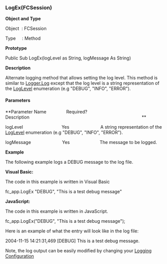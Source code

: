 ### LogEx(FCSession)

**Object and Type**

Object  : FCSession

Type     : Method

**Prototype**

Public Sub LogEx(logLevel as String, logMessage As String)

**Description**

Alternate logging method that allows setting the log level. This method is similar to [Logger.Log](/sdk/FChoice.Common~FChoice.Common.Logger~Log.md) except that the log level is a string representation of the [LogLevel](/sdk/FChoice.Common~FChoice.Common.LogLevel.md) enumeration (e.g "DEBUG", "INFO", "ERROR").

#### Parameters
**Parameter Name                Required?             Description                                                                                          **

logLevel                               Yes                         A string representation of the [LogLevel](/sdk/FChoice.Common~FChoice.Common.LogLevel.md) enumeration (e.g "DEBUG", "INFO", "ERROR").

logMessage                         Yes                        The message to be logged.

**Example**

The following example logs a DEBUG message to the log file.

**Visual Basic:**

The code in this example is written in Visual Basic

fc_app.LogEx "DEBUG", "This is a test debug message"

**JavaScript:**

The code in this example is written in JavaScript.

fc_app.LogEx("DEBUG", "This is a test debug message");

Here is an example of what the entry will look like in the log file:

2004-11-15 14:21:31,469 \[DEBUG\] This is a test debug message.

Note, the log output can be easily modified by changing your [Logging Configuration](/articles/logging/logging_samples.md)